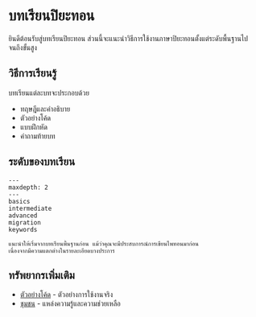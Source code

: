 # บทเรียนปิยะทอน

ยินดีต้อนรับสู่บทเรียนปิยะทอน ส่วนนี้จะแนะนำวิธีการใช้งานภาษาปิยะทอนตั้งแต่ระดับพื้นฐานไปจนถึงขั้นสูง

## วิธีการเรียนรู้

บทเรียนแต่ละบทจะประกอบด้วย

- ทฤษฎีและคำอธิบาย
- ตัวอย่างโค้ด
- แบบฝึกหัด
- คำถามท้ายบท

## ระดับของบทเรียน

```{toctree}
---
maxdepth: 2
---
basics
intermediate
advanced
migration
keywords
```

```{note}
แนะนำให้เริ่มจากบทเรียนพื้นฐานก่อน แม้ว่าคุณจะมีประสบการณ์การเขียนไพทอนมาก่อน
เนื่องจากมีความแตกต่างในรายละเอียดบางประการ
```

## ทรัพยากรเพิ่มเติม

- [ตัวอย่างโค้ด](../examples/index.md) - ตัวอย่างการใช้งานจริง
- [ชุมชน](../community/index.md) - แหล่งความรู้และความช่วยเหลือ
